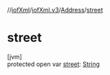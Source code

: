 //[iofXml](../../../index.md)/[iofXml.v3](../index.md)/[Address](index.md)/[street](street.md)

# street

[jvm]\
protected open var [street](street.md): [String](https://docs.oracle.com/javase/8/docs/api/java/lang/String.html)
